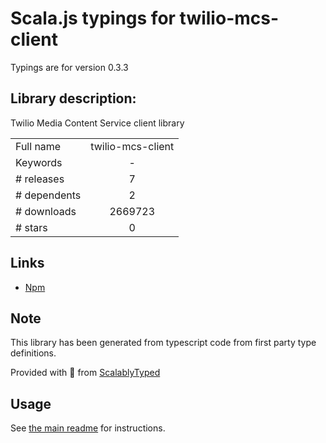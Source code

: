 
# Scala.js typings for twilio-mcs-client

Typings are for version 0.3.3

## Library description:
Twilio Media Content Service client library

|                    |                 |
| ------------------ | :-------------: |
| Full name          | twilio-mcs-client |
| Keywords           | - |
| # releases         | 7 |
| # dependents       | 2 |
| # downloads        | 2669723 |
| # stars            | 0 |

## Links
- [Npm](https://www.npmjs.com/package/twilio-mcs-client)
    


## Note
This library has been generated from typescript code from first party type definitions.

Provided with :purple_heart: from [ScalablyTyped](https://github.com/oyvindberg/ScalablyTyped)

## Usage
See [the main readme](../../readme.md) for instructions.


